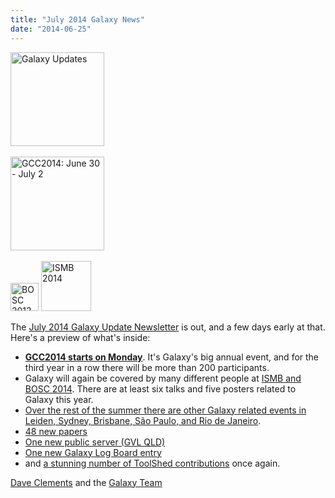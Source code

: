 ```yaml
---
title: "July 2014 Galaxy News"
date: "2014-06-25"
---
```

<div class='right'>
<a href='/src/galaxy-updates/2014-07/index.md'><img src="/src/images/logos/GalaxyUpdate200.png" alt="Galaxy Updates" width=150 /></a><br /><br /> <a href='/src/galaxy-updates/2014-07/index.md#gcc2014-june-30---july-2-baltimore'><img src="/src/images/logos/GCC2014LogoWide200.png" alt="GCC2014: June 30 - July 2" width="150" /></a><br /><br />
<a href='/src/galaxy-updates/2014-07/index.md#galaxy--isbmb-and-bosc-2014'><img src="/src/images/logos/BOSC_logo.png" alt="BOSC 2013" height="45" /></a>
<a href='/src/galaxy-updates/2014-07/index.md#galaxy--isbmb-and-bosc-2014'><img src="/src/images/logos/ISMB2014LogoRound.png" alt="ISMB 2014" height="80" /></a>
</div>

The [July 2014 Galaxy Update Newsletter](/src/galaxy-updates/2014-07/index.md) is out, and a few days early at that.  Here's a preview of what's inside:
 
* **[GCC2014 starts on Monday](/src/galaxy-updates/2014-07/index.md#gcc2014-june-30---july-2-baltimore)**.  It's Galaxy's big annual event, and for the third year in a row there will be more than 200 participants.
* Galaxy will again be covered by many different people at [ISMB and BOSC 2014](/src/galaxy-updates/2014-07/index.md#galaxy--isbmb-and-bosc-2014).  There are at least six talks and five posters related to Galaxy this year.
* [Over the rest of the summer there are other Galaxy related events in Leiden, Sydney, Brisbane, São Paulo, and Rio de Janeiro](/src/galaxy-updates/2014-07/index.md#other-events).
* [48 new papers](/src/galaxy-updates/2014-07/index.md#new-papers)
* [One new public server (GVL QLD)](/src/galaxy-updates/2014-07/index.md#new-public-servers)
* [One new Galaxy Log Board entry](/src/galaxy-updates/2014-07/index.md#galaxy-community-hubs)
* and [a stunning number of ToolShed contributions](/src/galaxy-updates/2014-07/index.md#toolshed-contributions) once again.

[Dave Clements](/src/people/dave-clements/index.md) and the [Galaxy Team](/src/galaxy-team/index.md)
